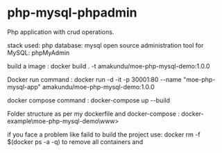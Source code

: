 # php-mysql-phpadmin

Php application with crud operations.

stack used: php
database: mysql
open source administration tool for MySQL: phpMyAdmin

build a image : docker build . -t amakundu/moe-php-mysql-demo:1.0.0

Docker run command : docker run -d -it -p 30001:80 --name "moe-php-mysql-app" amakundu/moe-php-mysql-demo:1.0.0

docker compose command : docker-compose up --build

Folder structure as per my dockerfile and docker-compose : docker-example\moe-php-mysql-demo\www>

if you face a problem like faild to build the project use:   docker rm -f $(docker ps -a -q) to remove all containers and 
